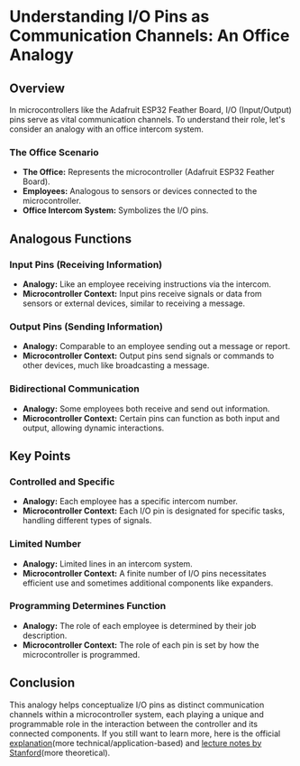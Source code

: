 # Understanding I/O Pins as Communication Channels: An Office Analogy

## Overview

In microcontrollers like the Adafruit ESP32 Feather Board, I/O (Input/Output) pins serve as vital communication channels. To understand their role, let's consider an analogy with an office intercom system.

### The Office Scenario

- **The Office:** Represents the microcontroller (Adafruit ESP32 Feather Board).
- **Employees:** Analogous to sensors or devices connected to the microcontroller.
- **Office Intercom System:** Symbolizes the I/O pins.

## Analogous Functions

### Input Pins (Receiving Information)

- **Analogy:** Like an employee receiving instructions via the intercom.
- **Microcontroller Context:** Input pins receive signals or data from sensors or external devices, similar to receiving a message.

### Output Pins (Sending Information)

- **Analogy:** Comparable to an employee sending out a message or report.
- **Microcontroller Context:** Output pins send signals or commands to other devices, much like broadcasting a message.

### Bidirectional Communication

- **Analogy:** Some employees both receive and send out information.
- **Microcontroller Context:** Certain pins can function as both input and output, allowing dynamic interactions.

## Key Points

### Controlled and Specific

- **Analogy:** Each employee has a specific intercom number.
- **Microcontroller Context:** Each I/O pin is designated for specific tasks, handling different types of signals.

### Limited Number

- **Analogy:** Limited lines in an intercom system.
- **Microcontroller Context:** A finite number of I/O pins necessitates efficient use and sometimes additional components like expanders.

### Programming Determines Function

- **Analogy:** The role of each employee is determined by their job description.
- **Microcontroller Context:** The role of each pin is set by how the microcontroller is programmed.

## Conclusion

This analogy helps conceptualize I/O pins as distinct communication channels within a microcontroller system, each playing a unique and programmable role in the interaction between the controller and its connected components. If you still want to learn more, here is the official [explanation](https://learn.adafruit.com/mcus-how-do-they-work/digital-i-o)(more technical/application-based) and [lecture notes by Stanford](https://web.stanford.edu/class/archive/engr/engr40m.1178/slides/arduino.pdf)(more theoretical).
